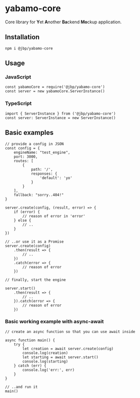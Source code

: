 # yabamo-core

Core library for **Y**et **A**nother **Ba**ckend **Mo**ckup application.


## Installation

```npm i @jbp/yabamo-core```

## Usage

### JavaScript

```
const yabamoCore = require('@jbp/yabamo-core')
const server = new yabamoCore.ServerInstance()
```

### TypeScript

```
import { ServerInstance } from ('@jbp/yabamo-core')
const server: ServerInstance = new ServerInstance()
```
## Basic examples
```
// provide a config in JSON
const config = {
    engineName: "test_engine",
    port: 3000,
    routes: [
        {
            path: '/',
            responses: {
                'default': 'yo'
            }
        }
    ],
    fallback: "sorry..404!"
}

server.create(config, (result, error) => {
    if (error) {
        // reason of error in 'error'
    } else {
        // ..
    }
})

// ..or use it as a Promise
server.create(config)
    .then(result => {
        // ..
    })
    .catch(error => {
        // reason of error
    })

// finally, start the engine

server.start()
    .then(result => {
        // ..
    }).catch(error => {
        // reason of error
    })
```

### Basic working example with async-await
```
// create an async function so that you can use await inside

async function main() {
    try {
        let creation = await server.create(config)
        console.log(creation)
        let starting = await server.start()
        console.log(starting)
    } catch (err) {
        console.log('err:', err)
    }
}

// ..and run it
main()
```